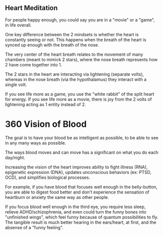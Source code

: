 ## Heart Meditation

For people happy enough, you could say you are in a "movie" or a "game", in life overall.

One key difference between the 2 mindsets is whether the heart is constantly seeing or not. This happens when the breath of the heart is synced up enough with the breath of the nose.

The very center of the heart breath relates to the movement of many chambers (meant to mimick 2 stars), where the nose breath represents how 2 have come together into 1.

The 2 stars in the heart are interacting via lightening (separate volts), whereas in the nose breath (via the hypothalamus) they interact with a single volt.

If you see life more as a game, you use the "white rabbit" of the split heart for energy. If you see life more as a movie, there is joy from the 2 volts of lightening acting as 1 entity instead of 2.

# 360 Vision of Blood

The goal is to have your blood be as intelligent as possible, to be able to see in any many ways as possible.

The ways blood moves and can move has a significant on what you do each day/night. 

Increasing the vision of the heart improves ability to fight illness (RNA), epigenetic expression (DNA), updates unconscious behaviors (ex: PTSD, OCD), and simplifies biological processes.

For example, if you have blood that focuses well enough in the belly-button, you are able to digest food better and don't experience the sensation of heartburn or anxiety the same way as other people.

If you focus blood well enough in the third eye, you require less sleep, relieve ADHD/schizophrenia, and even could turn the funny bones into "unfinished wings", which feel funny because of quantum possibilities to fly. The tangible result is much better hearing in the ears/heart, at first, and the absense of a "funny feeling".
